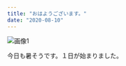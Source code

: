 ```yaml
---
title: "おはようございます。"
date: "2020-08-10"
---
```


![画像1](https://assets.st-note.com/img/1597018351753-JJBt6SiWOF.jpg)

今日も暑そうです。１日が始まりました。
